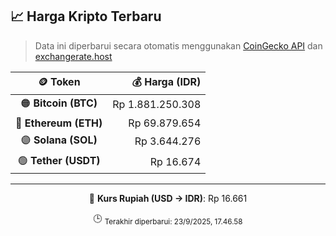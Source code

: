 

<!-- HARGA_KRIPTO -->
## 📈 Harga Kripto Terbaru

> Data ini diperbarui secara otomatis menggunakan [CoinGecko API](https://www.coingecko.com/) dan [exchangerate.host](https://exchangerate.host/)

<div align="center">

| 🪙 Token | 💰 Harga (IDR) |
|:------:|---------------:|
| 🟠 **Bitcoin (BTC)**   | Rp 1.881.250.308 |
| 🔵 **Ethereum (ETH)**  | Rp 69.879.654 |
| 🟣 **Solana (SOL)**    | Rp 3.644.276 |
| 🟢 **Tether (USDT)**   | Rp 16.674 |

---

💱 **Kurs Rupiah (USD → IDR)**: Rp 16.661

🕒 <sub>Terakhir diperbarui: 23/9/2025, 17.46.58</sub>

</div>
<!-- /HARGA_KRIPTO -->